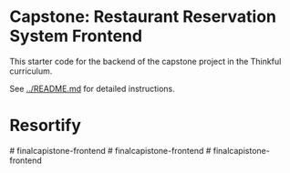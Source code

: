# Capstone: Restaurant Reservation System Frontend

This starter code for the backend of the capstone project in the Thinkful curriculum.

See [../README.md](../README.md) for detailed instructions.
# Resortify
#   f i n a l c a p i s t o n e - f r o n t e n d  
 #   f i n a l c a p i s t o n e - f r o n t e n d  
 # finalcapistone-frontend
